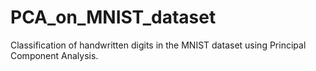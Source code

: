 # PCA_on_MNIST_dataset
Classification of handwritten digits in the MNIST dataset using Principal Component Analysis.
